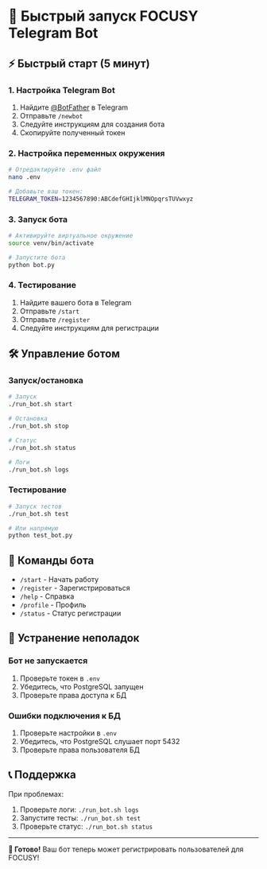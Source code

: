 # 🚀 Быстрый запуск FOCUSY Telegram Bot

## ⚡ Быстрый старт (5 минут)

### 1. Настройка Telegram Bot
1. Найдите [@BotFather](https://t.me/botfather) в Telegram
2. Отправьте `/newbot`
3. Следуйте инструкциям для создания бота
4. Скопируйте полученный токен

### 2. Настройка переменных окружения
```bash
# Отредактируйте .env файл
nano .env

# Добавьте ваш токен:
TELEGRAM_TOKEN=1234567890:ABCdefGHIjklMNOpqrsTUVwxyz
```

### 3. Запуск бота
```bash
# Активируйте виртуальное окружение
source venv/bin/activate

# Запустите бота
python bot.py
```

### 4. Тестирование
1. Найдите вашего бота в Telegram
2. Отправьте `/start`
3. Отправьте `/register`
4. Следуйте инструкциям для регистрации

## 🛠️ Управление ботом

### Запуск/остановка
```bash
# Запуск
./run_bot.sh start

# Остановка
./run_bot.sh stop

# Статус
./run_bot.sh status

# Логи
./run_bot.sh logs
```

### Тестирование
```bash
# Запуск тестов
./run_bot.sh test

# Или напрямую
python test_bot.py
```

## 📱 Команды бота

- `/start` - Начать работу
- `/register` - Зарегистрироваться
- `/help` - Справка
- `/profile` - Профиль
- `/status` - Статус регистрации

## 🔧 Устранение неполадок

### Бот не запускается
1. Проверьте токен в `.env`
2. Убедитесь, что PostgreSQL запущен
3. Проверьте права доступа к БД

### Ошибки подключения к БД
1. Проверьте настройки в `.env`
2. Убедитесь, что PostgreSQL слушает порт 5432
3. Проверьте права пользователя БД

## 📞 Поддержка

При проблемах:
1. Проверьте логи: `./run_bot.sh logs`
2. Запустите тесты: `./run_bot.sh test`
3. Проверьте статус: `./run_bot.sh status`

---

**🎯 Готово!** Ваш бот теперь может регистрировать пользователей для FOCUSY!
